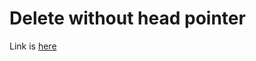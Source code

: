 # Delete without head pointer
Link is [here](https://practice.geeksforgeeks.org/problems/delete-without-head-pointer/1)